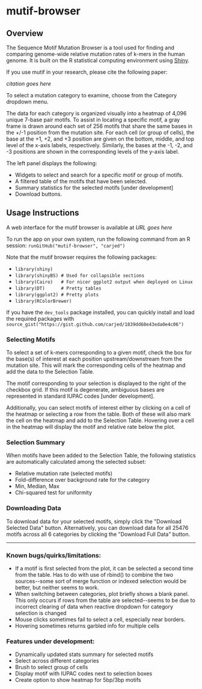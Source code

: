 # mutif-browser

## Overview
The Sequence Motif Mutation Browser is a tool used for finding and comparing genome-wide relative mutation rates of k-mers in the human genome. It is built on the R statistical computing environment using [Shiny](http://shiny.rstudio.com/).

If you use mutif in your research, please cite the following paper:

*citation goes here*

To select a mutation category to examine, choose from the Category dropdown menu.

The data for each category is organized visually into a heatmap of 4,096 unique 7-base pair motifs.  To assist in locating a specific motif, a gray frame is drawn around each set of 256 motifs that share the same bases in the +/-1 position from the mutation site. For each cell (or group of cells), the base at the +1, +2, and +3 position are given on the bottom, middle, and top level of the x-axis labels, respectively.  Similarly, the bases at the -1, -2, and -3 positions are shown in the corresponding levels of the y-axis label.
 
The left panel displays the following:
* Widgets to select and search for a specific motif or group of motifs.
* A filtered table of the motifs that have been selected.
* Summary statistics for the selected motifs [under development]
* Download buttons.

## Usage Instructions

A web interface for the mutif browser is available at *URL goes here*

To run the app on your own system, run the following command from an R session:
`runGitHub("mutif-browser", "carjed")`

Note that the mutif browser requires the following packages:

* `library(shiny)`
* `library(shinyBS) # Used for collapsible sections`
* `library(Cairo)   # For nicer ggplot2 output when deployed on Linux`
* `library(DT)      # Pretty tables`
* `library(ggplot2) # Pretty plots`
* `library(RColorBrewer)`

If you have the `dev_tools` package installed, you can quickly install and load the required packages with  `source_gist("https://gist.github.com/carjed/1839dd68e43eda0e4c06")`

### Selecting Motifs
To select a set of k-mers corresponding to a given motif, check the box for the base(s) of interest at each position upstream/downstream from the mutation site. This will mark the corresponding cells of the heatmap and add the data to the Selection Table.

The motif corresponding to your selection is displayed to the right of the checkbox grid. If this motif is degenerate, ambiguous bases are represented in standard IUPAC codes [under development].

Additionally, you can select motifs of interest either by clicking on a cell of the heatmap or selecting a row from the table.  Both of these will also mark the cell on the heatmap and add to the Selection Table.  Hovering over a cell in the heatmap will display the motif and relative rate below the plot.

### Selection Summary
When motifs have been added to the Selection Table, the following statistics are automatically calculated among the selected subset:
* Relative mutation rate (selected motifs)
* Fold-difference over background rate for the category
* Min, Median, Max
* Chi-squared test for uniformity

### Downloading Data
To download data for your selected motifs, simply click the "Download Selected Data" button.  Alternatively, you can download data for all 25476 motifs across all 6 categories by clicking the "Download Full Data" button.

----
### Known bugs/quirks/limitations:
* If a motif is first selected from the plot, it can be selected a second time from the table. Has to do with use of rbind() to combine the two sources--some sort of merge function or indexed selection would be better, but neither seems to work.
* When switching between categories, plot briefly shows a blank panel. This only occurs if rows from the table are selected--seems to be due to incorrect clearing of data when reactive dropdown for category selection is changed
* Mouse clicks sometimes fail to select a cell, especially near borders.
* Hovering sometimes returns garbled info for multiple cells

### Features under development:
* Dynamically updated stats summary for selected motifs
* Select across different categories
* Brush to select group of cells
* Display motif with IUPAC codes next to selection boxes
* Create option to show heatmap for 5bp/3bp motifs

